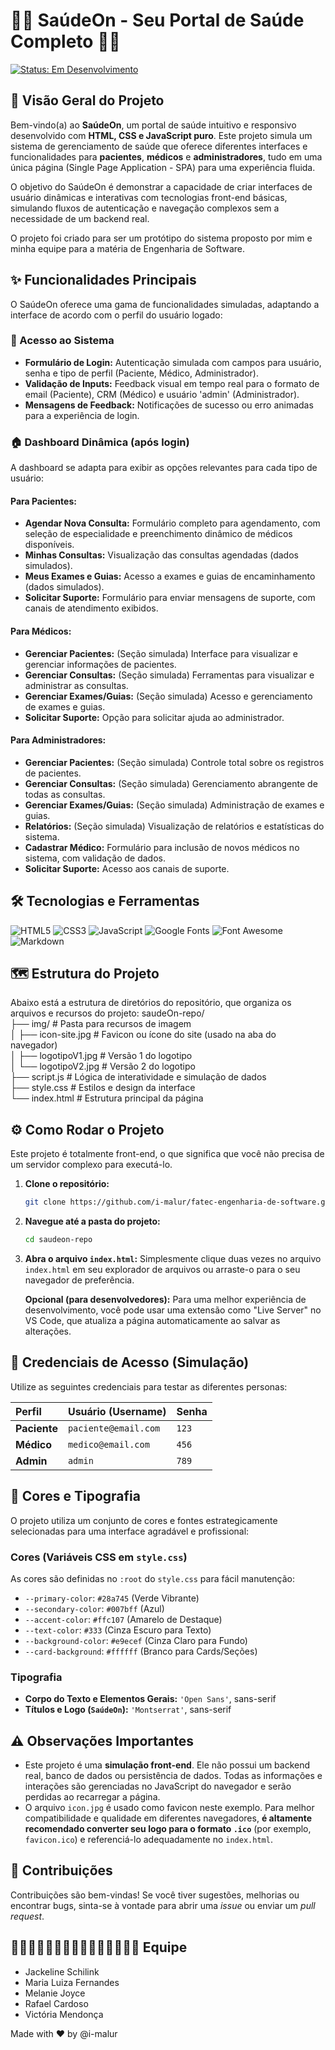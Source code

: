 # 👩‍⚕️ SaúdeOn - Seu Portal de Saúde Completo 👨‍⚕️

[![Status: Em Desenvolvimento](https://img.shields.io/badge/Status-Em%20Desenvolvimento-blue.svg)](https://github.com/seu-usuario/saudeon-repo/commits/main) 

## 🌟 Visão Geral do Projeto

Bem-vindo(a) ao **SaúdeOn**, um portal de saúde intuitivo e responsivo desenvolvido com **HTML, CSS e JavaScript puro**. Este projeto simula um sistema de gerenciamento de saúde que oferece diferentes interfaces e funcionalidades para **pacientes**, **médicos** e **administradores**, tudo em uma única página (Single Page Application - SPA) para uma experiência fluida.

O objetivo do SaúdeOn é demonstrar a capacidade de criar interfaces de usuário dinâmicas e interativas com tecnologias front-end básicas, simulando fluxos de autenticação e navegação complexos sem a necessidade de um backend real.

O projeto foi criado para ser um protótipo do sistema proposto por mim e minha equipe para a matéria de Engenharia de Software.

## ✨ Funcionalidades Principais

O SaúdeOn oferece uma gama de funcionalidades simuladas, adaptando a interface de acordo com o perfil do usuário logado:

### 👤 Acesso ao Sistema
* **Formulário de Login:** Autenticação simulada com campos para usuário, senha e tipo de perfil (Paciente, Médico, Administrador).
* **Validação de Inputs:** Feedback visual em tempo real para o formato de email (Paciente), CRM (Médico) e usuário 'admin' (Administrador).
* **Mensagens de Feedback:** Notificações de sucesso ou erro animadas para a experiência de login.

### 🏠 Dashboard Dinâmica (após login)
A dashboard se adapta para exibir as opções relevantes para cada tipo de usuário:

#### Para Pacientes:
* **Agendar Nova Consulta:** Formulário completo para agendamento, com seleção de especialidade e preenchimento dinâmico de médicos disponíveis.
* **Minhas Consultas:** Visualização das consultas agendadas (dados simulados).
* **Meus Exames e Guias:** Acesso a exames e guias de encaminhamento (dados simulados).
* **Solicitar Suporte:** Formulário para enviar mensagens de suporte, com canais de atendimento exibidos.

#### Para Médicos:
* **Gerenciar Pacientes:** (Seção simulada) Interface para visualizar e gerenciar informações de pacientes.
* **Gerenciar Consultas:** (Seção simulada) Ferramentas para visualizar e administrar as consultas.
* **Gerenciar Exames/Guias:** (Seção simulada) Acesso e gerenciamento de exames e guias.
* **Solicitar Suporte:** Opção para solicitar ajuda ao administrador.

#### Para Administradores:
* **Gerenciar Pacientes:** (Seção simulada) Controle total sobre os registros de pacientes.
* **Gerenciar Consultas:** (Seção simulada) Gerenciamento abrangente de todas as consultas.
* **Gerenciar Exames/Guias:** (Seção simulada) Administração de exames e guias.
* **Relatórios:** (Seção simulada) Visualização de relatórios e estatísticas do sistema.
* **Cadastrar Médico:** Formulário para inclusão de novos médicos no sistema, com validação de dados.
* **Solicitar Suporte:** Acesso aos canais de suporte.

## 🛠️ Tecnologias e Ferramentas

![HTML5](https://img.shields.io/badge/html5-%23E34F26.svg?style=for-the-badge&logo=html5&logoColor=white)
![CSS3](https://img.shields.io/badge/css3-%231572B6.svg?style=for-the-badge&logo=css3&logoColor=white)
![JavaScript](https://img.shields.io/badge/javascript-%23323330.svg?style=for-the-badge&logo=javascript&logoColor=%23F7DF1E)
![Google Fonts](https://img.shields.io/badge/Google%20Fonts-4285F4?style=for-the-badge&logo=googlefonts&logoColor=white)
![Font Awesome](https://img.shields.io/badge/Font_Awesome-339AF0?style=for-the-badge&logo=fontawesome&logoColor=white)
![Markdown](https://img.shields.io/badge/markdown-%23000000.svg?style=for-the-badge&logo=markdown&logoColor=white)

## 🗺️ Estrutura do Projeto

Abaixo está a estrutura de diretórios do repositório, que organiza os arquivos e recursos do projeto:
saudeOn-repo/  
├── img/                       # Pasta para recursos de imagem  
│   ├── icon-site.jpg          # Favicon ou ícone do site (usado na aba do navegador)  
│   ├── logotipoV1.jpg         # Versão 1 do logotipo  
│   └── logotipoV2.jpg         # Versão 2 do logotipo  
├── script.js                  # Lógica de interatividade e simulação de dados  
├── style.css                  # Estilos e design da interface  
└── index.html                 # Estrutura principal da página  

## ⚙️ Como Rodar o Projeto

Este projeto é totalmente front-end, o que significa que você não precisa de um servidor complexo para executá-lo.

1.  **Clone o repositório:**
    ```bash
    git clone https://github.com/i-malur/fatec-engenharia-de-software.git
    ```

2.  **Navegue até a pasta do projeto:**
    ```bash
    cd saudeon-repo
    ```

3.  **Abra o arquivo `index.html`:**
    Simplesmente clique duas vezes no arquivo `index.html` em seu explorador de arquivos ou arraste-o para o seu navegador de preferência.

    **Opcional (para desenvolvedores):** Para uma melhor experiência de desenvolvimento, você pode usar uma extensão como "Live Server" no VS Code, que atualiza a página automaticamente ao salvar as alterações.

## 🔑 Credenciais de Acesso (Simulação)

Utilize as seguintes credenciais para testar as diferentes personas:

| Perfil        | Usuário (Username)    | Senha   |
| :------------ | :-------------------- | :------ |
| **Paciente** | `paciente@email.com`  | `123`   |
| **Médico** | `medico@email.com`    | `456`   |
| **Admin** | `admin`               | `789`   |

## 🎨 Cores e Tipografia

O projeto utiliza um conjunto de cores e fontes estrategicamente selecionadas para uma interface agradável e profissional:

### Cores (Variáveis CSS em `style.css`)
As cores são definidas no `:root` do `style.css` para fácil manutenção:
* `--primary-color`: `#28a745` (Verde Vibrante)
* `--secondary-color`: `#007bff` (Azul)
* `--accent-color`: `#ffc107` (Amarelo de Destaque)
* `--text-color`: `#333` (Cinza Escuro para Texto)
* `--background-color`: `#e9ecef` (Cinza Claro para Fundo)
* `--card-background`: `#ffffff` (Branco para Cards/Seções)

### Tipografia
* **Corpo do Texto e Elementos Gerais:** `'Open Sans'`, sans-serif
* **Títulos e Logo (`SaúdeOn`):** `'Montserrat'`, sans-serif


## ⚠️ Observações Importantes

* Este projeto é uma **simulação front-end**. Ele não possui um backend real, banco de dados ou persistência de dados. Todas as informações e interações são gerenciadas no JavaScript do navegador e serão perdidas ao recarregar a página.
* O arquivo `icon.jpg` é usado como favicon neste exemplo. Para melhor compatibilidade e qualidade em diferentes navegadores, **é altamente recomendado converter seu logo para o formato `.ico`** (por exemplo, `favicon.ico`) e referenciá-lo adequadamente no `index.html`.

## 🤝 Contribuições

Contribuições são bem-vindas! Se você tiver sugestões, melhorias ou encontrar bugs, sinta-se à vontade para abrir uma *issue* ou enviar um *pull request*.


## 👨🏻‍💻👩🏻‍💻👩🏻‍💻👩🏻‍💻👩🏾‍💻 Equipe
* Jackeline Schilink 
* Maria Luiza Fernandes
* Melanie Joyce
* Rafael Cardoso
* Victória Mendonça

Made with ❤️ by @i-malur

